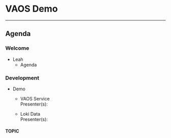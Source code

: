 # VAOS Demo

---

## Agenda

### Welcome

- Leah 
  - Agenda

### Development

- Demo
  - VAOS Service  
  Presenter(s):
 
  - Loki Data  
  Presenter(s): 

#### TOPIC




